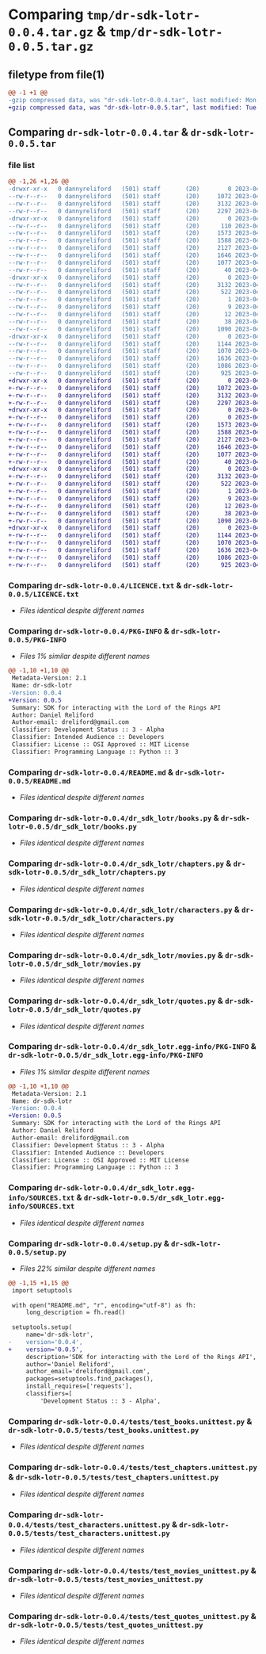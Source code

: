 # Comparing `tmp/dr-sdk-lotr-0.0.4.tar.gz` & `tmp/dr-sdk-lotr-0.0.5.tar.gz`

## filetype from file(1)

```diff
@@ -1 +1 @@
-gzip compressed data, was "dr-sdk-lotr-0.0.4.tar", last modified: Mon Apr 17 20:54:44 2023, max compression
+gzip compressed data, was "dr-sdk-lotr-0.0.5.tar", last modified: Tue Apr 18 15:36:13 2023, max compression
```

## Comparing `dr-sdk-lotr-0.0.4.tar` & `dr-sdk-lotr-0.0.5.tar`

### file list

```diff
@@ -1,26 +1,26 @@
-drwxr-xr-x   0 dannyreliford   (501) staff       (20)        0 2023-04-17 20:54:44.853938 dr-sdk-lotr-0.0.4/
--rw-r--r--   0 dannyreliford   (501) staff       (20)     1072 2023-04-14 12:36:30.000000 dr-sdk-lotr-0.0.4/LICENCE.txt
--rw-r--r--   0 dannyreliford   (501) staff       (20)     3132 2023-04-17 20:54:44.853757 dr-sdk-lotr-0.0.4/PKG-INFO
--rw-r--r--   0 dannyreliford   (501) staff       (20)     2297 2023-04-14 13:34:32.000000 dr-sdk-lotr-0.0.4/README.md
-drwxr-xr-x   0 dannyreliford   (501) staff       (20)        0 2023-04-17 20:54:44.850885 dr-sdk-lotr-0.0.4/dr_sdk_lotr/
--rw-r--r--   0 dannyreliford   (501) staff       (20)      110 2023-04-17 20:54:17.000000 dr-sdk-lotr-0.0.4/dr_sdk_lotr/__init__.py
--rw-r--r--   0 dannyreliford   (501) staff       (20)     1573 2023-04-14 13:54:17.000000 dr-sdk-lotr-0.0.4/dr_sdk_lotr/books.py
--rw-r--r--   0 dannyreliford   (501) staff       (20)     1588 2023-04-14 13:54:16.000000 dr-sdk-lotr-0.0.4/dr_sdk_lotr/chapters.py
--rw-r--r--   0 dannyreliford   (501) staff       (20)     2127 2023-04-14 12:45:06.000000 dr-sdk-lotr-0.0.4/dr_sdk_lotr/characters.py
--rw-r--r--   0 dannyreliford   (501) staff       (20)     1646 2023-04-14 13:54:14.000000 dr-sdk-lotr-0.0.4/dr_sdk_lotr/movies.py
--rw-r--r--   0 dannyreliford   (501) staff       (20)     1077 2023-04-14 12:45:44.000000 dr-sdk-lotr-0.0.4/dr_sdk_lotr/quotes.py
--rw-r--r--   0 dannyreliford   (501) staff       (20)       40 2023-04-14 12:46:03.000000 dr-sdk-lotr-0.0.4/dr_sdk_lotr/settings.py
-drwxr-xr-x   0 dannyreliford   (501) staff       (20)        0 2023-04-17 20:54:44.851734 dr-sdk-lotr-0.0.4/dr_sdk_lotr.egg-info/
--rw-r--r--   0 dannyreliford   (501) staff       (20)     3132 2023-04-17 20:54:44.000000 dr-sdk-lotr-0.0.4/dr_sdk_lotr.egg-info/PKG-INFO
--rw-r--r--   0 dannyreliford   (501) staff       (20)      522 2023-04-17 20:54:44.000000 dr-sdk-lotr-0.0.4/dr_sdk_lotr.egg-info/SOURCES.txt
--rw-r--r--   0 dannyreliford   (501) staff       (20)        1 2023-04-17 20:54:44.000000 dr-sdk-lotr-0.0.4/dr_sdk_lotr.egg-info/dependency_links.txt
--rw-r--r--   0 dannyreliford   (501) staff       (20)        9 2023-04-17 20:54:44.000000 dr-sdk-lotr-0.0.4/dr_sdk_lotr.egg-info/requires.txt
--rw-r--r--   0 dannyreliford   (501) staff       (20)       12 2023-04-17 20:54:44.000000 dr-sdk-lotr-0.0.4/dr_sdk_lotr.egg-info/top_level.txt
--rw-r--r--   0 dannyreliford   (501) staff       (20)       38 2023-04-17 20:54:44.853981 dr-sdk-lotr-0.0.4/setup.cfg
--rw-r--r--   0 dannyreliford   (501) staff       (20)     1090 2023-04-17 20:54:30.000000 dr-sdk-lotr-0.0.4/setup.py
-drwxr-xr-x   0 dannyreliford   (501) staff       (20)        0 2023-04-17 20:54:44.853352 dr-sdk-lotr-0.0.4/tests/
--rw-r--r--   0 dannyreliford   (501) staff       (20)     1144 2023-04-14 13:36:41.000000 dr-sdk-lotr-0.0.4/tests/test_books.unittest.py
--rw-r--r--   0 dannyreliford   (501) staff       (20)     1070 2023-04-14 13:36:50.000000 dr-sdk-lotr-0.0.4/tests/test_chapters.unittest.py
--rw-r--r--   0 dannyreliford   (501) staff       (20)     1636 2023-04-14 13:36:57.000000 dr-sdk-lotr-0.0.4/tests/test_characters.unittest.py
--rw-r--r--   0 dannyreliford   (501) staff       (20)     1086 2023-04-14 18:52:00.000000 dr-sdk-lotr-0.0.4/tests/test_movies_unittest.py
--rw-r--r--   0 dannyreliford   (501) staff       (20)      925 2023-04-14 13:37:17.000000 dr-sdk-lotr-0.0.4/tests/test_quotes_unittest.py
+drwxr-xr-x   0 dannyreliford   (501) staff       (20)        0 2023-04-18 15:36:13.429047 dr-sdk-lotr-0.0.5/
+-rw-r--r--   0 dannyreliford   (501) staff       (20)     1072 2023-04-14 12:36:30.000000 dr-sdk-lotr-0.0.5/LICENCE.txt
+-rw-r--r--   0 dannyreliford   (501) staff       (20)     3132 2023-04-18 15:36:13.428868 dr-sdk-lotr-0.0.5/PKG-INFO
+-rw-r--r--   0 dannyreliford   (501) staff       (20)     2297 2023-04-14 13:34:32.000000 dr-sdk-lotr-0.0.5/README.md
+drwxr-xr-x   0 dannyreliford   (501) staff       (20)        0 2023-04-18 15:36:13.424879 dr-sdk-lotr-0.0.5/dr_sdk_lotr/
+-rw-r--r--   0 dannyreliford   (501) staff       (20)        0 2023-04-17 21:15:00.000000 dr-sdk-lotr-0.0.5/dr_sdk_lotr/__init__.py
+-rw-r--r--   0 dannyreliford   (501) staff       (20)     1573 2023-04-14 13:54:17.000000 dr-sdk-lotr-0.0.5/dr_sdk_lotr/books.py
+-rw-r--r--   0 dannyreliford   (501) staff       (20)     1588 2023-04-14 13:54:16.000000 dr-sdk-lotr-0.0.5/dr_sdk_lotr/chapters.py
+-rw-r--r--   0 dannyreliford   (501) staff       (20)     2127 2023-04-14 12:45:06.000000 dr-sdk-lotr-0.0.5/dr_sdk_lotr/characters.py
+-rw-r--r--   0 dannyreliford   (501) staff       (20)     1646 2023-04-14 13:54:14.000000 dr-sdk-lotr-0.0.5/dr_sdk_lotr/movies.py
+-rw-r--r--   0 dannyreliford   (501) staff       (20)     1077 2023-04-14 12:45:44.000000 dr-sdk-lotr-0.0.5/dr_sdk_lotr/quotes.py
+-rw-r--r--   0 dannyreliford   (501) staff       (20)       40 2023-04-14 12:46:03.000000 dr-sdk-lotr-0.0.5/dr_sdk_lotr/settings.py
+drwxr-xr-x   0 dannyreliford   (501) staff       (20)        0 2023-04-18 15:36:13.425880 dr-sdk-lotr-0.0.5/dr_sdk_lotr.egg-info/
+-rw-r--r--   0 dannyreliford   (501) staff       (20)     3132 2023-04-18 15:36:13.000000 dr-sdk-lotr-0.0.5/dr_sdk_lotr.egg-info/PKG-INFO
+-rw-r--r--   0 dannyreliford   (501) staff       (20)      522 2023-04-18 15:36:13.000000 dr-sdk-lotr-0.0.5/dr_sdk_lotr.egg-info/SOURCES.txt
+-rw-r--r--   0 dannyreliford   (501) staff       (20)        1 2023-04-18 15:36:13.000000 dr-sdk-lotr-0.0.5/dr_sdk_lotr.egg-info/dependency_links.txt
+-rw-r--r--   0 dannyreliford   (501) staff       (20)        9 2023-04-18 15:36:13.000000 dr-sdk-lotr-0.0.5/dr_sdk_lotr.egg-info/requires.txt
+-rw-r--r--   0 dannyreliford   (501) staff       (20)       12 2023-04-18 15:36:13.000000 dr-sdk-lotr-0.0.5/dr_sdk_lotr.egg-info/top_level.txt
+-rw-r--r--   0 dannyreliford   (501) staff       (20)       38 2023-04-18 15:36:13.429095 dr-sdk-lotr-0.0.5/setup.cfg
+-rw-r--r--   0 dannyreliford   (501) staff       (20)     1090 2023-04-18 15:35:33.000000 dr-sdk-lotr-0.0.5/setup.py
+drwxr-xr-x   0 dannyreliford   (501) staff       (20)        0 2023-04-18 15:36:13.428260 dr-sdk-lotr-0.0.5/tests/
+-rw-r--r--   0 dannyreliford   (501) staff       (20)     1144 2023-04-14 13:36:41.000000 dr-sdk-lotr-0.0.5/tests/test_books.unittest.py
+-rw-r--r--   0 dannyreliford   (501) staff       (20)     1070 2023-04-14 13:36:50.000000 dr-sdk-lotr-0.0.5/tests/test_chapters.unittest.py
+-rw-r--r--   0 dannyreliford   (501) staff       (20)     1636 2023-04-14 13:36:57.000000 dr-sdk-lotr-0.0.5/tests/test_characters.unittest.py
+-rw-r--r--   0 dannyreliford   (501) staff       (20)     1086 2023-04-14 18:52:00.000000 dr-sdk-lotr-0.0.5/tests/test_movies_unittest.py
+-rw-r--r--   0 dannyreliford   (501) staff       (20)      925 2023-04-14 13:37:17.000000 dr-sdk-lotr-0.0.5/tests/test_quotes_unittest.py
```

### Comparing `dr-sdk-lotr-0.0.4/LICENCE.txt` & `dr-sdk-lotr-0.0.5/LICENCE.txt`

 * *Files identical despite different names*

### Comparing `dr-sdk-lotr-0.0.4/PKG-INFO` & `dr-sdk-lotr-0.0.5/PKG-INFO`

 * *Files 1% similar despite different names*

```diff
@@ -1,10 +1,10 @@
 Metadata-Version: 2.1
 Name: dr-sdk-lotr
-Version: 0.0.4
+Version: 0.0.5
 Summary: SDK for interacting with the Lord of the Rings API
 Author: Daniel Reliford
 Author-email: dreliford@gmail.com
 Classifier: Development Status :: 3 - Alpha
 Classifier: Intended Audience :: Developers
 Classifier: License :: OSI Approved :: MIT License
 Classifier: Programming Language :: Python :: 3
```

### Comparing `dr-sdk-lotr-0.0.4/README.md` & `dr-sdk-lotr-0.0.5/README.md`

 * *Files identical despite different names*

### Comparing `dr-sdk-lotr-0.0.4/dr_sdk_lotr/books.py` & `dr-sdk-lotr-0.0.5/dr_sdk_lotr/books.py`

 * *Files identical despite different names*

### Comparing `dr-sdk-lotr-0.0.4/dr_sdk_lotr/chapters.py` & `dr-sdk-lotr-0.0.5/dr_sdk_lotr/chapters.py`

 * *Files identical despite different names*

### Comparing `dr-sdk-lotr-0.0.4/dr_sdk_lotr/characters.py` & `dr-sdk-lotr-0.0.5/dr_sdk_lotr/characters.py`

 * *Files identical despite different names*

### Comparing `dr-sdk-lotr-0.0.4/dr_sdk_lotr/movies.py` & `dr-sdk-lotr-0.0.5/dr_sdk_lotr/movies.py`

 * *Files identical despite different names*

### Comparing `dr-sdk-lotr-0.0.4/dr_sdk_lotr/quotes.py` & `dr-sdk-lotr-0.0.5/dr_sdk_lotr/quotes.py`

 * *Files identical despite different names*

### Comparing `dr-sdk-lotr-0.0.4/dr_sdk_lotr.egg-info/PKG-INFO` & `dr-sdk-lotr-0.0.5/dr_sdk_lotr.egg-info/PKG-INFO`

 * *Files 1% similar despite different names*

```diff
@@ -1,10 +1,10 @@
 Metadata-Version: 2.1
 Name: dr-sdk-lotr
-Version: 0.0.4
+Version: 0.0.5
 Summary: SDK for interacting with the Lord of the Rings API
 Author: Daniel Reliford
 Author-email: dreliford@gmail.com
 Classifier: Development Status :: 3 - Alpha
 Classifier: Intended Audience :: Developers
 Classifier: License :: OSI Approved :: MIT License
 Classifier: Programming Language :: Python :: 3
```

### Comparing `dr-sdk-lotr-0.0.4/dr_sdk_lotr.egg-info/SOURCES.txt` & `dr-sdk-lotr-0.0.5/dr_sdk_lotr.egg-info/SOURCES.txt`

 * *Files identical despite different names*

### Comparing `dr-sdk-lotr-0.0.4/setup.py` & `dr-sdk-lotr-0.0.5/setup.py`

 * *Files 22% similar despite different names*

```diff
@@ -1,15 +1,15 @@
 import setuptools
 
 with open("README.md", "r", encoding="utf-8") as fh:
     long_description = fh.read()
 
 setuptools.setup(
     name='dr-sdk-lotr',
-    version='0.0.4',
+    version='0.0.5',
     description='SDK for interacting with the Lord of the Rings API',
     author='Daniel Reliford',
     author_email='dreliford@gmail.com',
     packages=setuptools.find_packages(),
     install_requires=['requests'],
     classifiers=[
         'Development Status :: 3 - Alpha',
```

### Comparing `dr-sdk-lotr-0.0.4/tests/test_books.unittest.py` & `dr-sdk-lotr-0.0.5/tests/test_books.unittest.py`

 * *Files identical despite different names*

### Comparing `dr-sdk-lotr-0.0.4/tests/test_chapters.unittest.py` & `dr-sdk-lotr-0.0.5/tests/test_chapters.unittest.py`

 * *Files identical despite different names*

### Comparing `dr-sdk-lotr-0.0.4/tests/test_characters.unittest.py` & `dr-sdk-lotr-0.0.5/tests/test_characters.unittest.py`

 * *Files identical despite different names*

### Comparing `dr-sdk-lotr-0.0.4/tests/test_movies_unittest.py` & `dr-sdk-lotr-0.0.5/tests/test_movies_unittest.py`

 * *Files identical despite different names*

### Comparing `dr-sdk-lotr-0.0.4/tests/test_quotes_unittest.py` & `dr-sdk-lotr-0.0.5/tests/test_quotes_unittest.py`

 * *Files identical despite different names*

